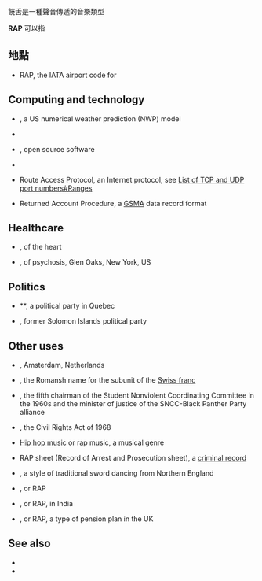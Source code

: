 饒舌是一種聲音傳遞的音樂類型

**RAP** 可以指

## 地點

  - RAP, the IATA airport code for

## Computing and technology

  - , a US numerical weather prediction (NWP) model

  -
  - , open source software

  -
  - Route Access Protocol, an Internet protocol, see [List of TCP and UDP port numbers\#Ranges](https://zh.wikipedia.org/wiki/TCP/UDP端口列表 "wikilink")

  - Returned Account Procedure, a [GSMA](../Page/GSM協會.md "wikilink") data record format

## Healthcare

  - , of the heart

  - , of psychosis, Glen Oaks, New York, US

## Politics

  - **, a political party in Quebec

  - , former Solomon Islands political party

## Other uses

  - , Amsterdam, Netherlands

  - , the Romansh name for the subunit of the [Swiss franc](../Page/瑞士法郎.md "wikilink")

  - , the fifth chairman of the Student Nonviolent Coordinating Committee in the 1960s and the minister of justice of the SNCC-Black Panther Party alliance

  - , the Civil Rights Act of 1968

  - [Hip hop music](../Page/嘻哈音樂.md "wikilink") or rap music, a musical genre

  - RAP sheet (Record of Arrest and Prosecution sheet), a [criminal record](../Page/案底.md "wikilink")

  - , a style of traditional sword dancing from Northern England

  - , or RAP

  - , or RAP, in India

  - , or RAP, a type of pension plan in the UK

## See also

  -
  -